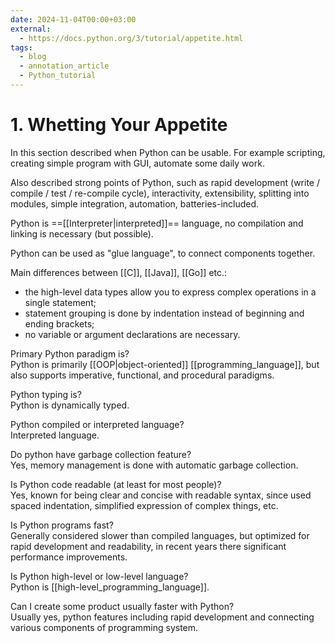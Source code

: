 ```yaml
---
date: 2024-11-04T00:00+03:00
external:
  - https://docs.python.org/3/tutorial/appetite.html
tags:
  - blog
  - annotation_article
  - Python_tutorial
---
```


# 1. Whetting Your Appetite

In this section described when Python can be usable. For example scripting,
creating simple program with GUI, automate some daily work.

Also described strong points of Python, such as rapid development (write /
compile / test / re-compile cycle), interactivity, extensibility, splitting
into modules, simple integration, automation, batteries-included.

Python is ==[[Interpreter|interpreted]]== language, no compilation and linking
is necessary (but possible). <!--SR:!2025-04-12,2,249--> 

Python can be used as "glue language", to connect components together.

Main differences between [[C]], [[Java]], [[Go]] etc.:
<br class="f">
- the high-level data types allow you to express complex operations in a single
statement;
- statement grouping is done by indentation instead of beginning and ending
brackets;
- no variable or argument declarations are necessary. <!--SR:!2025-04-11,1,209-->

Primary Python paradigm is?
<br class="f">
Python is primarily [[OOP|object-oriented]] [[programming_language]],
but also supports imperative, functional, and procedural paradigms. <!--SR:!2025-04-13,3,210-->

Python typing is?
<br class="f">
Python is dynamically typed. <!--SR:!2025-04-14,4,230-->

Python compiled or interpreted language?
<br class="f">
Interpreted language. <!--SR:!2025-04-28,18,250-->

Do python have garbage collection feature?
<br class="f">
Yes, memory management is done with automatic garbage collection. <!--SR:!2025-05-30,50,250-->

Is Python code readable (at least for most people)?
<br class="f">
Yes, known for being clear and concise with readable syntax, since used spaced
indentation, simplified expression of complex things, etc. <!--SR:!2025-05-29,49,250-->

Is Python programs fast?
<br class="f">
Generally considered slower than compiled languages, but optimized for rapid
development and readability, in recent years there significant performance
improvements. <!--SR:!2025-04-27,17,250-->

Is Python high-level or low-level language?
<br class="f">
Python is [[high-level_programming_language]]. <!--SR:!2025-07-05,86,270-->

Can I create some product usually faster with Python?
<br class="f">
Usually yes, python features including rapid development and connecting various
components of programming system. <!--SR:!2025-05-25,45,250-->
